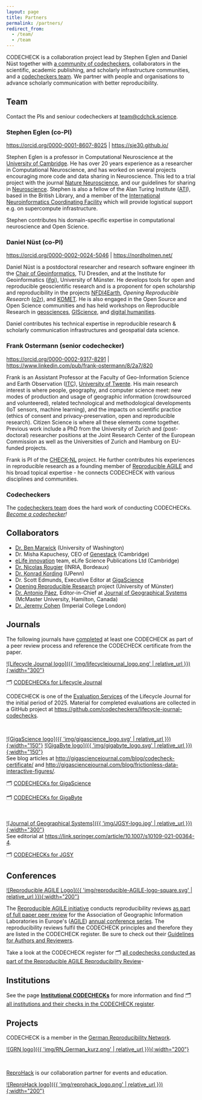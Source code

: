 ```yaml
---
layout: page
title: Partners
permalink: /partners/
redirect_from:
  - /team/
  - /team
---
```


CODECHECK is a collaboration project lead by Stephen Eglen and Daniel Nüst together with [a community of codecheckers](/get-involved), collaborators in the scientific, academic publishing, and scholarly infrastructure communities, and a [codecheckers team](https://github.com/codecheckers/codecheckers/).
We partner with people and organisations to advance scholarly communication with better reproducibility.

## Team

Contact the PIs and seniour codecheckers at [team@cdchck.science](mailto:team@cdchck.science).

### Stephen Eglen (co-PI)

<https://orcid.org/0000-0001-8607-8025> \| <https://sje30.github.io/>

Stephen Eglen is a professor in Computational Neuroscience at the [University of Cambridge](https://www.cam.ac.uk/).
He has over 20 years experience as a researcher in Computational Neuroscience, and has worked on several projects encouraging more code and data sharing in Neuroscience.
This led to a trial project with the journal [Nature Neuroscience](https://www.nature.com/articles/nn.4579), and our guidelines for sharing in [Neuroscience](https://www.nature.com/articles/nn.4550).
Stephen is also a fellow of the Alan Turing Institute ([ATI](https://www.turing.ac.uk/)), based in the British Library, and a member of the [International Neuroinformatics Coordinating Facility](https://incf.org) which will provide logistical support e.g. on supercompute infrastructure.

Stephen contributes his domain-specific expertise in computational neuroscience and Open Science.

### Daniel Nüst (co-PI)

<https://orcid.org/0000-0002-0024-5046> \| <https://nordholmen.net/>

Daniel Nüst is a postdoctoral researcher and research software engineer ith the [Chair of Geoinformatics](https://tu-dresden.de/bu/umwelt/geo/geoinformatik/die-professur?set_language=en), TU Dresden, and at the Institute for Geoinformatics ([ifgi](https://www.uni-muenster.de/Geoinformatics/en/)), University of Münster.
He develops tools for open and reproducible geoscientific research and is a proponent for open scholarship and reproducibility in the projects [NFDI4Earth](https://nfdi4earth.de/), _Opening Reproducible Research_ ([o2r](https://o2r.info)), and [KOMET](https://projects.tib.eu/komet).
He is also engaged in the Open Source and Open Science communities and has held workshops on Reproducible Research in [geosciences](https://vickysteeves.gitlab.io/repro-papers/), [GIScience](https://o2r.info/reproducible-agile/), and [digital humanities](https://zenodo.org/record/1299031).

Daniel contributes his technical expertise in reproducible research & scholarly communication infrastructures and geospatial data science.

### Frank Ostermann (senior codechecker)

<https://orcid.org/0000-0002-9317-8291> \| <https://www.linkedin.com/pub/frank-ostermann/8/2a7/820>

Frank is an Assistant Professor at the Faculty of Geo-Information Science and Earth Observation ([ITC](https://www.itc.nl/)), [University of Twente](https://people.utwente.nl/f.o.ostermann).
His main research interest is where people, geography, and computer science meet: new modes of production and usage of geographic information (crowdsourced and volunteered), related technological and methodological developments (IoT sensors, machine learning), and the impacts on scientific practice (ethics of consent and privacy-preservation, open and reproducible research).
Citizen Science is where all these elements come together.
Previous work include a PhD from the University of Zurich and (post-doctoral) researcher positions at the Joint Research Center of the European Commission as well as the Universities of Zurich and Hamburg on EU-funded projects.

Frank is PI of the [CHECK-NL](/nl/) project.
He further contributes his experiences in reproducible research as a founding member of [Reproducible AGILE](https://reproducible-agile.github.io/) and his broad topical expertise - he connects CODECHECK with various disciplines and communities.

### Codecheckers

The [codecheckers team](https://github.com/codecheckers/codecheckers) does the hard work of conducting CODECHECKs.
_[Become a codechecker](/get-involved)!_

## Collaborators

- [Dr. Ben Marwick](https://faculty.washington.edu/bmarwick/) (University of Washington)
- Dr. Misha Kapuchesy, CEO of [Genestack](https://genestack.com/) (Cambridge)
- [eLife innovation](https://elifesciences.org/about/technology) team, eLife Science Publications Ltd (Cambridge)
- [Dr. Nicolas Rougier](https://www.labri.fr/perso/nrougier/) (INRIA, Bordeaux)
- [Dr. Konrad Kording](http://koerding.com/) (UPenn)
- Dr. Scott Edmunds, Executive Editor at [GigaScience](https://academic.oup.com/gigascience)
- [Opening Reproducible Research](https://o2r.info) project (University of Münster)
- [Dr. Antonio Páez](https://www.science.mcmaster.ca/ees/component/comprofiler/userprofile/paezha.html), Editor-in-Chief at [Journal of Geographical Systems](https://www.springer.com/journal/10109) (McMaster University, Hamilton, Canada)
- [Dr. Jeremy Cohen](https://www.imperial.ac.uk/people/jeremy.cohen) (Imperial College London)

## Journals

The following journals have [completed](/register) at least one CODECHECK as part of a peer review process and reference the CODECHECK certificate from the paper.

[![Lifecycle Journal logo]({{ 'img/lifecyclejournal_logo.png' | relative_url }}){:width="300"}](https://lifecyclejournal.org/)

🗂️ [CODECHECKs for Lifecycle Journal](https://codecheck.org.uk/register/venues/journals/gigascience/)

CODECHECK  is one of the [Evaluation Services](https://lifecyclejournal.org/evaluation-services/) of the Lifecycle Journal for the initial period of 2025.
Material for completed evaluations are collected in a GitHub project at <https://github.com/codecheckers/lifecycle-journal-codechecks>.

<br />

[![GigaScience logo]({{ 'img/gigascience_logo.svg' | relative_url }}){:width="150"}](https://academic.oup.com/gigascience) [![GigaByte logo]({{ 'img/gigabyte_logo.svg' | relative_url }}){:width="150"}](https://gigabytejournal.com/)
<br />See blog articles at <http://gigasciencejournal.com/blog/codecheck-certificate/> and <http://gigasciencejournal.com/blog/frictionless-data-interactive-figures/>.

🗂️ [CODECHECKs for GigaScience](https://codecheck.org.uk/register/venues/journals/gigascience/)

🗂️ [CODECHECKs for GigaByte](https://codecheck.org.uk/register/venues/journals/gigabyte/)

<br />

[![Journal of Geographical Systems]({{ 'img/JGSY-logo.jpg' | relative_url }}){:width="300"}](https://www.springer.com/journal/10109)
<br />See editorial at <https://link.springer.com/article/10.1007/s10109-021-00364-4>.

🗂️ [CODECHECKs for JGSY](https://codecheck.org.uk/register/venues/journals/j_geogr_syst/)

## Conferences

[![Reproducible AGILE Logo]({{ 'img/reproducible-AGILE-logo-square.svg' | relative_url }}){:width="200"}](https://reproducible-agile.github.io/)

The [Reproducible AGILE initiative](https://reproducible-agile.github.io/) conducts reproducibility reviews [as part of full paper peer review](https://www.agile-giscience-series.net/review_process.html) for the Association of Geographic Information Laboratories in Europe's ([AGILE](https://agile-gi.eu/)) [annual conference series](https://agile-gi.eu/conferences/).
The reproducibility reviews fulfil the CODECHECK principles and therefore they are listed in the CODECHECK register.
Be sure to check out their [Guidelines for Authors and Reviewers](https://doi.org/10.17605/OSF.IO/CB7Z8).

Take a look at the CODECHECK register for 🗂️ [all codechecks conducted as part of the Reproducible AGILE Reproducibility Review](https://codecheck.org.uk/register/venues/conferences/agilegis/)-

## Institutions

See the page [**Institutional CODECHECKs**](/institutions/) for more information and find 🗂️ [all institutions and their checks in the CODECHECK register](https://codecheck.org.uk/register/venues/institutions/).

## Projects

CODECHECK is a member in the [German Reproducibility Network](https://reproducibilitynetwork.de/).

[![GRN logo]({{ 'img/RN_German_kurz.png' | relative_url }}){:width="200"}](https://reproducibilitynetwork.de/)

<br />

[ReproHack](https://www.reprohack.org/) is our collaboration partner for events and education.

[![ReproHack logo]({{ 'img/reprohack_logo.png' | relative_url }}){:width="200"}](https://www.reprohack.org/)
